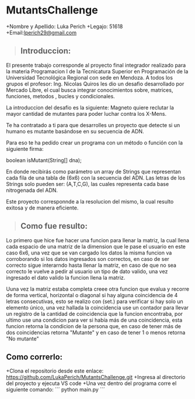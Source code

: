 # MutantsChallenge
+Nombre y Apellido: Luka Perich
+Legajo: 51618
+Email:lperich29@gmail.com

>## Introduccion:  
El presente trabajo corresponde al proyecto final integrador realizado para la materia Programacion I de la Tecnicatura Superior en Programación de la Universidad Tecnológica
Regional con sede en Mendoza. A todos los grupos el profesor: Ing. Nicolas Quiros les
dio un desafio desarrollado por Mercado Libre, el cual busca integrar conocimientos sobre, matrices, funciones, metodos , bucles y condicionales. 

La introduccion del desafio es la siguiente: 
Magneto quiere reclutar la mayor cantidad de mutantes para poder luchar contra los X-Mens.

Te ha contratado a ti para que desarrolles un proyecto que detecte si un humano es mutante basándose en su secuencia de ADN.

Para eso te ha pedido crear un programa con un método o función con la siguiente firma:

boolean isMutant(String[] dna);

En donde recibirás como parámetro un array de Strings que representan cada fila de una tabla de (6x6) con la secuencia del ADN. Las letras de los Strings solo pueden ser: (A,T,C,G), las cuales representa cada base nitrogenada del ADN.

Este proyecto corresponnde a la resolucion del mismo, la cual resulto exitosa y de manera eficiente.

>## Como fue resulto: 
Lo primero que hice fue hacer una funcion para llenar la matriz, la cual llena cada espacio de una matriz de la dimension que le pase el usuario en este caso 6x6, una vez que se van cargado los datos la misma funcion va corroborando si los datos ingresados son correctos, en caso de ser correcto sigue interarndo hasta llenar la matriz, en caso de que no sea correcto le vuelve a pedir al usuario un tipo de dato valido, una vez ingresado el dato valido la funcion llena la matriz.
    
Uuna vez la matriz estaba completa creee otra funcion que evalua y recorre  de forma vertical, horizontal o diagonal si hay alguna coincidencia de 4 letras consecutivas, esto se realizo con (set.) para verificar si hay solo un elemento único, una vez hallada la coincidencia use un contador para llevar un registro de la cantidad de coincidencia que la funcion encontraba, por ultimo use una condicion para ver si había más de una coincidencia, esta funcion retorna la condicion de la persona que, en caso de tener más de dos coincidencias retorna "Mutante" y en caso de tener 1 o menos retorna "No mutante"

## Como correrlo: 
   +Clona el repositorio desde este enlace: https://github.com/LukaPerich/MutantsChallenge.git
   +Ingresa al directorio del proyecto y ejecuta VS code
   +Una vez dentro del programa corre el siguiente comando: 
        ´´´
         python main.py
     ´´´ 
